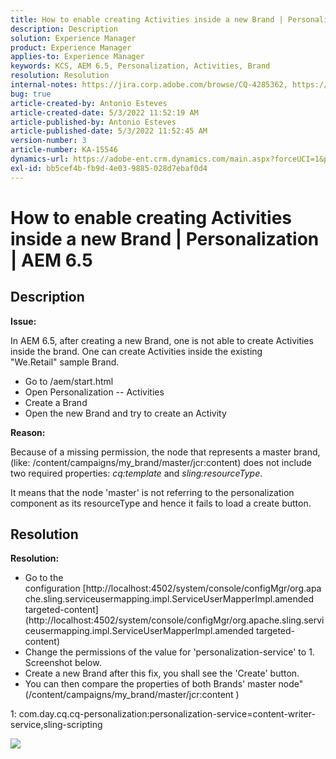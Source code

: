 ```yaml
---
title: How to enable creating Activities inside a new Brand | Personalization | AEM 6.5
description: Description
solution: Experience Manager
product: Experience Manager
applies-to: Experience Manager
keywords: KCS, AEM 6.5, Personalization, Activities, Brand
resolution: Resolution
internal-notes: https://jira.corp.adobe.com/browse/CQ-4285362, https://jira.corp.adobe.com/browse/CQ-4278366, https://daycare.day.com/content/home/ubs_cq/ubs_ch/fit_internet/214314.html#post0006
bug: true
article-created-by: Antonio Esteves
article-created-date: 5/3/2022 11:52:19 AM
article-published-by: Antonio Esteves
article-published-date: 5/3/2022 11:52:45 AM
version-number: 3
article-number: KA-15546
dynamics-url: https://adobe-ent.crm.dynamics.com/main.aspx?forceUCI=1&pagetype=entityrecord&etn=knowledgearticle&id=f1cba178-d7ca-ec11-a7b5-6045bd00db33
exl-id: bb5cef4b-fb9d-4e03-9885-028d7ebaf0d4
---
```

# How to enable creating Activities inside a new Brand | Personalization | AEM 6.5

## Description


<b>Issue:</b>

In AEM 6.5, after creating a new Brand, one is not able to create Activities inside the brand. One can create Activities inside the existing "We.Retail" sample Brand.

- Go to /aem/start.html
- Open Personalization -- Activities
- Create a Brand
- Open the new Brand and try to create an Activity




<b>Reason:</b>

Because of a missing permission, the node that represents a master brand, (like: /content/campaigns/my_brand/master/jcr:content) does not include two required properties: *cq:template* and *sling:resourceType*.

 It means that the node 'master' is not referring to the personalization component as its resourceType and hence it fails to load a create button.








## Resolution


<b>Resolution:</b>

- Go to the configuration [http://localhost:4502/system/console/configMgr/org.apache.sling.serviceusermapping.impl.ServiceUserMapperImpl.amended targeted-content](http://localhost:4502/system/console/configMgr/org.apache.sling.serviceusermapping.impl.ServiceUserMapperImpl.amended targeted-content)
- Change the permissions of the value for 'personalization-service' to 1. Screenshot below.
- Create a new Brand after this fix, you shall see the 'Create' button.
- You can then compare the properties of both Brands' master node" (/content/campaigns/my_brand/master/jcr:content )


1: com.day.cq.cq-personalization:personalization-service=content-writer-service,sling-scripting



![](https://adobe.sharepoint.com/sites/D365EntAttachments/knowledgearticle/How%20to%20enable%20creating%20Activities%20inside%20a%20new%20Brand%20-%20Personalization%20-%20AEM%206-5_19685F9AF794EA11A811000D3A303484/Activity_Brand_Create.jpg)
